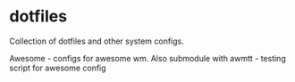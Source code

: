 # dotfiles

Collection of dotfiles and other system configs.

Awesome - configs for awesome wm. Also submodule with awmtt - testing script for awesome config
